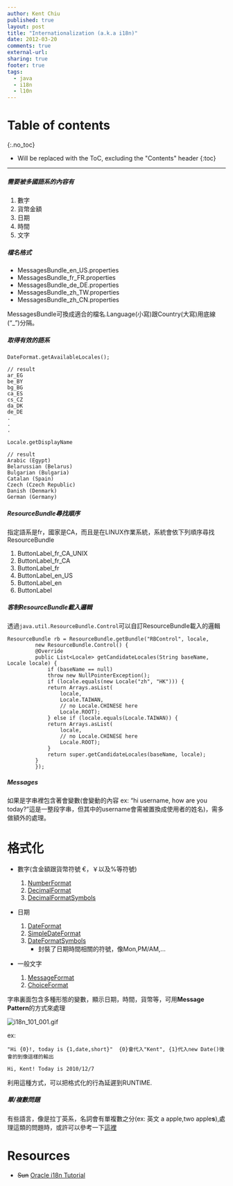 ```yaml
---
author: Kent Chiu
published: true
layout: post
title: "Internationalization (a.k.a i18n)"
date: 2012-03-20
comments: true
external-url:
sharing: true
footer: true
tags:
  - java
  - i18n
  - l10n
---
```


# Table of contents
{:.no_toc}

* Will be replaced with the ToC, excluding the "Contents" header
{:toc}

----------------------------------------------------------------



##### 需要被多國語系的內容有

1.  數字
2.  貨幣金額
3.  日期
4.  時間
5.  文字

##### 檔名格式

-   MessagesBundle\_en\_US.properties
-   MessagesBundle\_fr\_FR.properties
-   MessagesBundle\_de\_DE.properties
-   MessagesBundle\_zh\_TW.properties
-   MessagesBundle\_zh\_CN.properties

MessagesBundle可換成適合的檔名.Language(小寫)跟Country(大寫)用底線(“\_”)分隔。

##### 取得有效的語系


```
DateFormat.getAvailableLocales();
 
// result
ar_EG
be_BY
bg_BG
ca_ES
cs_CZ
da_DK
de_DE
.
.
.

```


```
Locale.getDisplayName
 
// result
Arabic (Egypt)
Belarussian (Belarus)
Bulgarian (Bulgaria)
Catalan (Spain)
Czech (Czech Republic)
Danish (Denmark)
German (Germany)

```

##### ResourceBundle尋找順序

指定語系是fr，國家是CA，而且是在LINUX作業系統，系統會依下列順序尋找ResourceBundle

1.  ButtonLabel\_fr\_CA\_UNIX
2.  ButtonLabel\_fr\_CA
3.  ButtonLabel\_fr
4.  ButtonLabel\_en\_US
5.  ButtonLabel\_en
6.  ButtonLabel

##### 客制ResourceBundle載入邏輯

透過`java.util.ResourceBundle.Control`可以自訂ResourceBundle載入的邏輯


```
ResourceBundle rb = ResourceBundle.getBundle("RBControl", locale,
         new ResourceBundle.Control() {
         @Override
         public List<Locale> getCandidateLocales(String baseName, Locale locale) {
             if (baseName == null)
             throw new NullPointerException();
             if (locale.equals(new Locale("zh", "HK"))) {
             return Arrays.asList(
                 locale,
                 Locale.TAIWAN,
                 // no Locale.CHINESE here
                 Locale.ROOT);
             } else if (locale.equals(Locale.TAIWAN)) {
             return Arrays.asList(
                 locale,
                 // no Locale.CHINESE here
                 Locale.ROOT);
             }
             return super.getCandidateLocales(baseName, locale);
         }
         });

```

##### Messages

如果是字串裡包含著會變數(會變動的內容 ex: “hi username, how are you
today?”這是一整段字串，但其中的username會需被置換成使用者的姓名)，需多做額外的處理。

格式化
======

-   數字(含金額跟貨幣符號 €，￥以及%等符號)
    1.  [NumberFormat](http://download.java.net/jdk7/docs/api/java/text/NumberFormat.html "http://download.java.net/jdk7/docs/api/java/text/NumberFormat.html")
    2.  [DecimalFormat](http://download.java.net/jdk7/docs/api/java/text/DecimalFormat.html "http://download.java.net/jdk7/docs/api/java/text/DecimalFormat.html")
    3.  [DecimalFormatSymbols](http://download.java.net/jdk7/docs/api/java/text/DecimalFormatSymbols.html "http://download.java.net/jdk7/docs/api/java/text/DecimalFormatSymbols.html")

-   日期
    1.  [DateFormat](http://download.java.net/jdk7/docs/api/java/text/DateFormat.html "http://download.java.net/jdk7/docs/api/java/text/DateFormat.html")
    2.  [SimpleDateFormat](http://download.java.net/jdk7/docs/api/java/text/SimpleDateFormat.html "http://download.java.net/jdk7/docs/api/java/text/SimpleDateFormat.html")
    3.  [DateFormatSymbols](http://download.java.net/jdk7/docs/api/java/text/DateFormatSymbols.html "http://download.java.net/jdk7/docs/api/java/text/DateFormatSymbols.html")
        - 封裝了日期時間相關的符號，像Mon,PM/AM,…

-   一般文字
    1.  [MessageFormat](http://download.java.net/jdk7/docs/api/java/text/MessageFormat.html "http://download.java.net/jdk7/docs/api/java/text/MessageFormat.html")
    2.  [ChoiceFormat](http://download.java.net/jdk7/docs/api/java/text/ChoiceFormat.html "http://download.java.net/jdk7/docs/api/java/text/ChoiceFormat.html")

字串裏面包含多種形態的變數，顯示日期，時間，貨幣等，可用**Message
Pattern**的方式來處理

![i18n_101_001.gif][]

ex:


```
"Hi {0}!, today is {1,date,short}"  {0}會代入"Kent", {1}代入new Date()後會的到像這樣的輸出

Hi, Kent! Today is 2010/12/7

```

利用這種方式，可以把格式化的行為延遲到RUNTIME.

##### 單/複數問題

有些語言，像是拉丁英系，名詞會有單複數之分(ex: 英文 a apple,two
apple**s**),處理這類的問題時，或許可以參考一下[這裡](http://download.oracle.com/javase/tutorial/i18n/format/choiceFormat.html "http://download.oracle.com/javase/tutorial/i18n/format/choiceFormat.html")

Resources
=========

-   ~~Sun~~ [Oracle i18n
    Tutorial](http://download.oracle.com/javase/tutorial/i18n/TOC.html "http://download.oracle.com/javase/tutorial/i18n/TOC.html")

[i18n_101_001.gif]: http://blog.kent-chiu.com/images/2012-03-20/i18n_101_001.gif
